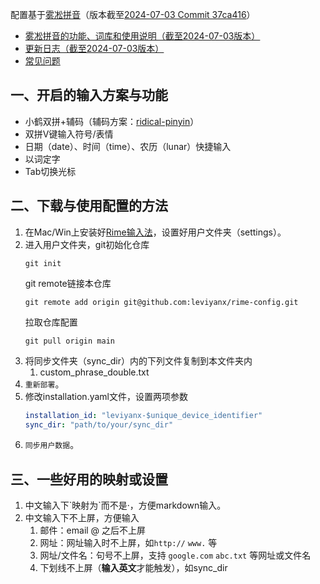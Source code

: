 
配置基于[雾凇拼音](https://dvel.me/posts/rime-ice/)（版本截至[2024-07-03 Commit 37ca416](https://github.com/iDvel/rime-ice/tree/37ca416a9c755716d049c549b131276ddc440688)）

- [雾凇拼音的功能、词库和使用说明（截至2024-07-03版本）](https://github.com/iDvel/rime-ice/blob/37ca416a9c755716d049c549b131276ddc440688/README.md)
- [更新日志（截至2024-07-03版本）](https://github.com/iDvel/rime-ice/blob/37ca416a9c755716d049c549b131276ddc440688/others/CHANGELOG.md)
- [常见问题](https://github.com/iDvel/rime-ice/issues/133)

## 一、开启的输入方案与功能

- 小鹤双拼+辅码（辅码方案：[ridical-pinyin](https://github.com/mirtlecn/rime-radical-pinyin)）
- 双拼V键输入符号/表情
- 日期（date）、时间（time）、农历（lunar）快捷输入
- 以词定字
- Tab切换光标

## 二、下载与使用配置的方法

1. 在Mac/Win上安装好[Rime输入法](https://rime.im/)，设置好用户文件夹（settings）。
2. 进入用户文件夹，git初始化仓库
   ```shell
   git init
   ```
   git remote链接本仓库
   ```shell
   git remote add origin git@github.com:leviyanx/rime-config.git
   ```
   拉取仓库配置
   ```shell
   git pull origin main
   ```  
3. 将同步文件夹（sync_dir）内的下列文件复制到本文件夹内
   1. custom_phrase_double.txt
4. `重新部署`。
5. 修改installation.yaml文件，设置两项参数
   ```yaml
   installation_id: "leviyanx-$unique_device_identifier"
   sync_dir: "path/to/your/sync_dir"
   ```
6. `同步用户数据`。

## 三、一些好用的映射或设置

1. 中文输入下\`映射为\`而不是·，方便markdown输入。
2. 中文输入下不上屏，方便输入
   1. 邮件：email @ 之后不上屏
   2. 网址：网址输入时不上屏，如`http://` `www.` 等
   3. 网址/文件名：句号不上屏，支持 `google.com` `abc.txt` 等网址或文件名
   4. 下划线不上屏（**输入英文**才能触发），如sync_dir 
